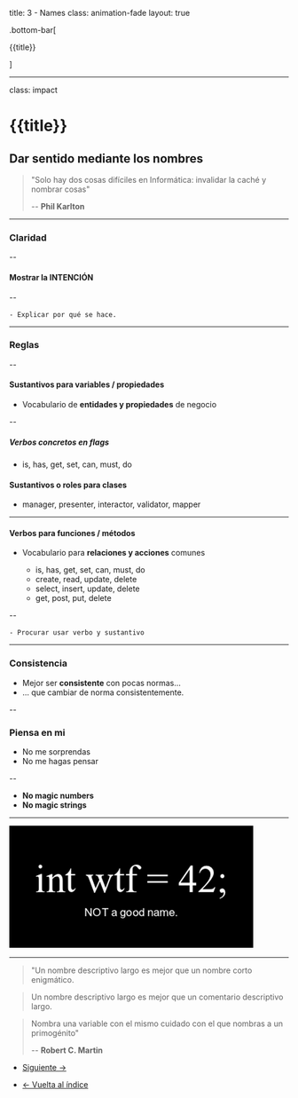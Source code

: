 title: 3 - Names
class: animation-fade
layout: true

.bottom-bar[

{{title}}

]

---

class: impact

# {{title}}

## Dar sentido mediante los nombres

> "Solo hay dos cosas difíciles en Informática: invalidar la caché y nombrar cosas"
>
> -- **Phil Karlton**

---

### Claridad

--

#### Mostrar la INTENCIÓN

--

    - Explicar por qué se hace.

---

### Reglas

--

#### Sustantivos para variables / propiedades

- Vocabulario de **entidades y propiedades** de negocio

--

##### Verbos concretos en flags

- is, has, get, set, can, must, do


#### Sustantivos o roles para clases

- manager, presenter, interactor, validator, mapper

---

#### Verbos para funciones / métodos

- Vocabulario para **relaciones y acciones** comunes

  - is, has, get, set, can, must, do
  - create, read, update, delete
  - select, insert, update, delete
  - get, post, put, delete

--

    - Procurar usar verbo y sustantivo

---

### Consistencia

- Mejor ser **consistente** con pocas normas...
- ... que cambiar de norma consistentemente.

--

### Piensa en mi

- No me sorprendas
- No me hagas pensar

--

- **No magic numbers**
- **No magic strings**

---

![wtf-naming](./assets/naming.png)

---

> "Un nombre descriptivo largo es mejor que un nombre corto enigmático.

> Un nombre descriptivo largo es mejor que un comentario descriptivo largo.

> Nombra una variable con el mismo cuidado con el que nombras a un primogénito"
>
> -- **Robert C. Martin**

- [Siguiente ->](./4-blocks.html)

- [<- Vuelta al índice ](./)

